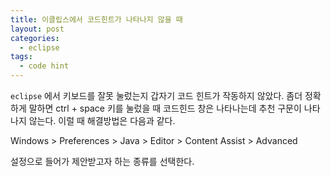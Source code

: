 ```yaml
---
title: 이클립스에서 코드힌트가 나타나지 않을 때
layout: post
categories:
  - eclipse
tags:
  - code hint
---
```


`eclipse` 에서 키보드를 잘못 눌렀는지 갑자기 코드 힌트가 작동하지 않았다.
좀더 정확하게 말하면 ctrl + space 키를 눌렀을 때 코드힌드 창은 나타나는데 추천 구문이 나타나지 않는다.
이럴 때 해결방법은 다음과 같다.

Windows > Preferences > Java > Editor > Content Assist > Advanced

설정으로 들어가 제안받고자 하는 종류를 선택한다.